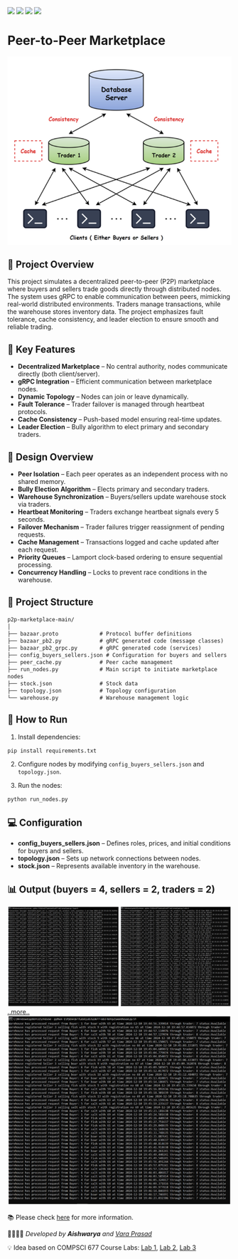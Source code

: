 <img src="https://img.shields.io/badge/Python-FFD43B?style=for-the-badge&logo=python&logoColor=darkgreen"/> <img src="https://img.shields.io/badge/gRPC-4285F4?style=for-the-badge&logo=google&logoColor=white"/> <img src="https://img.shields.io/badge/Multiprocessing-006400?style=for-the-badge&logo=linux&logoColor=white"/> <img src="https://img.shields.io/badge/Distributed-7B68EE?style=for-the-badge&logo=network&logoColor=white"/>

#
# Peer-to-Peer Marketplace

![alt text](image.png)

## 📜 Project Overview
This project simulates a decentralized peer-to-peer (P2P) marketplace where buyers and sellers trade goods directly through distributed nodes. The system uses gRPC to enable communication between peers, mimicking real-world distributed environments. Traders manage transactions, while the warehouse stores inventory data. The project emphasizes fault tolerance, cache consistency, and leader election to ensure smooth and reliable trading.

##  🚀 Key Features
- **Decentralized Marketplace** – No central authority, nodes communicate directly (both client/server).
- **gRPC Integration** – Efficient communication between marketplace nodes.
- **Dynamic Topology** – Nodes can join or leave dynamically.
- **Fault Tolerance** – Trader failover is managed through heartbeat protocols.
- **Cache Consistency** – Push-based model ensuring real-time updates.
- **Leader Election** – Bully algorithm to elect primary and secondary traders.

## 🎨 Design Overview
- **Peer Isolation** – Each peer operates as an independent process with no shared memory.
- **Bully Election Algorithm** – Elects primary and secondary traders.
- **Warehouse Synchronization** – Buyers/sellers update warehouse stock via traders.
- **Heartbeat Monitoring** – Traders exchange heartbeat signals every 5 seconds.
- **Failover Mechanism** – Trader failures trigger reassignment of pending requests.
- **Cache Management** – Transactions logged and cache updated after each request.
- **Priority Queues** – Lamport clock-based ordering to ensure sequential processing.
- **Concurrency Handling** – Locks to prevent race conditions in the warehouse.

##  📂 Project Structure
```
p2p-marketplace-main/
│
├── bazaar.proto             # Protocol buffer definitions
├── bazaar_pb2.py            # gRPC generated code (message classes)
├── bazaar_pb2_grpc.py       # gRPC generated code (services)
├── config_buyers_sellers.json # Configuration for buyers and sellers
├── peer_cache.py            # Peer cache management
├── run_nodes.py             # Main script to initiate marketplace nodes
├── stock.json               # Stock data
├── topology.json            # Topology configuration
└── warehouse.py             # Warehouse management logic
```

## 🔧 How to Run
1. Install dependencies:
```bash
pip install requirements.txt
```

2. Configure nodes by modifying `config_buyers_sellers.json` and `topology.json`.

3. Run the nodes:
```bash
python run_nodes.py
```

## 💻 Configuration
- **config_buyers_sellers.json** – Defines roles, prices, and initial conditions for buyers and sellers.
- **topology.json** – Sets up network connections between nodes.
- **stock.json** – Represents available inventory in the warehouse.

## 📊 Output (buyers = 4, sellers = 2, traders = 2)
![nodes](image-2.png)
[..more..](./design-doc.pdf)
![Warehouse](image-1.png)

📚 Please check [here](./design-doc.pdf) for more information.

👨‍💻👩‍💻 *Developed by **Aishwarya** and [Vara Prasad](https://www.github.com/GudiVaraprasad)*

💡 Idea based on COMPSCI 677 Course Labs:
[Lab 1](http://lass.cs.umass.edu/~shenoy/courses/spring16/labs/lab1.html ), [Lab 2](http://lass.cs.umass.edu/~shenoy/courses/spring16/labs/lab2.html ), [Lab 3](http://lass.cs.umass.edu/~shenoy/courses/spring16/labs/lab3.html)
